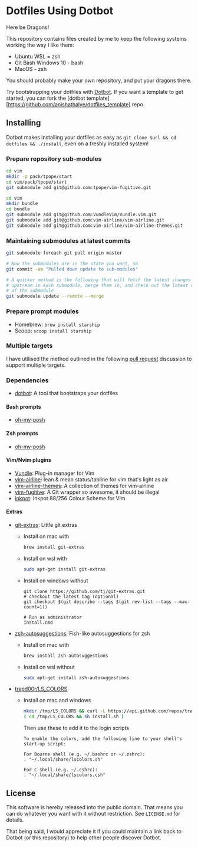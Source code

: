 # Dotfiles Using Dotbot

Here be Dragons!

This repository contains files created by me to keep the following systems working the way I like them:

- Ubuntu WSL = zsh
- Git Bash Windows 10 - bash`
- MacOS - zsh

You should probably make your own repository, and put your dragons there.

Try bootstrapping your dotfiles with [Dotbot](https://github.com/anishathalye/dotbot). If you want a template to get started, you can fork the [dotbot template][https://github.com/anishathalye/dotfiles_template] repo.

## Installing

Dotbot makes installing your dotfiles as easy as `git clone $url && cd dotfiles && ./install`, even on a freshly installed system!

### Prepare repository sub-modules

```bash
cd vim
mkdir -p pack/tpope/start
cd vim/pack/tpope/start
git submodule add git@github.com:tpope/vim-fugitive.git

cd vim
mkdir bundle
cd bundle
git submodule add git@github.com:VundleVim/Vundle.vim.git
git submodule add git@github.com:vim-airline/vim-airline.git
git submodule add git@github.com:vim-airline/vim-airline-themes.git
```

### Maintaining submodules at latest commits

```bash
git submodule foreach git pull origin master

# Now the submodules are in the state you want, so
git commit -am "Pulled down update to sub-modules"

# A quicker method is the following that will fetch the latest changes from 
# upstream in each submodule, merge them in, and check out the latest revision
# of the submodule
git submodule update --remote --merge
```

### Prepare prompt modules

- Homebrew: `brew install starship`
- Scoop: `scoop install starship`

### Multiple targets

I have utilised the method outlined in the following [pull request](https://github.com/anishathalye/dotbot/pull/11) discussion to support multiple targets.

### Dependencies

- [dotbot](https://github.com/anishathalye/dotbot): A tool that bootstraps your dotfiles

#### Bash prompts

- [oh-my-posh](https://ohmyposh.dev)

#### Zsh prompts

- [oh-my-posh](https://ohmyposh.dev)

#### Vim/Nvim plugins

- [Vundle](https://github.com/VundleVim/Vundle.vim): Plug-in manager for Vim
- [vim-airline](https://github.com/vim-airline/vim-airline): lean & mean status/tabline for vim that's light as air
- [vim-airline-themes](https://github.com/vim-airline/vim-airline-themes): A collection of themes for vim-airline
- [vim-fugitive](https://github.com/tpope/vim-fugitive): A Git wrapper so awesome, it should be illegal
- [inkpot](https://github.com/ciaranm/inkpot): Inkpot 88/256 Colour Scheme for Vim

#### Extras

- [git-extras](https://github.com/tj/git-extras): Little git extras
  + Install on mac with

    ```zsh
    brew install git-extras
    ```

  + Install on wsl with

    ```zsh
    sudo apt-get install git-extras
    ```

  + Install on windows without

    ```shell
    git clone https://github.com/tj/git-extras.git
    # checkout the latest tag (optional)
    git checkout $(git describe --tags $(git rev-list --tags --max-count=1))

    # Run as administrator
    install.cmd
    ```

- [zsh-autosuggestions](https://github.com/zsh-users/zsh-autosuggestions): Fish-like autosuggestions for zsh
  + Install on mac with

    ```bash
    brew install zsh-autosuggestions
    ```

  + Install on wsl without

    ```bash
    sudo apt-get install zsh-autosuggestions
    ```

- [trapd00r/LS_COLORS](https://github.com/trapd00r/LS_COLORS)
  + Install on mac and windows

    ```bash
    mkdir /tmp/LS_COLORS && curl -L https://api.github.com/repos/trapd00r/LS_COLORS/tarball/master | tar xzf - --directory=/tmp/LS_COLORS --strip=1
    ( cd /tmp/LS_COLORS && sh install.sh )
    ```

    Then use these to add it to the login scripts

    ```text
    To enable the colors, add the following line to your shell's start-up script:

    For Bourne shell (e.g. ~/.bashrc or ~/.zshrc):
    . "~/.local/share/lscolors.sh"

    For C shell (e.g. ~/.cshrc):
    . "~/.local/share/lscolors.csh"
    ```

## License

This software is hereby released into the public domain. That means you can do whatever you want with it without restriction. See `LICENSE.md` for details.

That being said, I would appreciate it if you could maintain a link back to Dotbot (or this repository) to help other people discover Dotbot.
